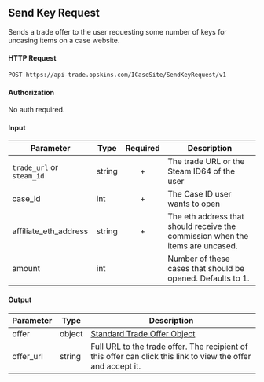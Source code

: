## Send Key Request

Sends a trade offer to the user requesting some number of keys for uncasing items on a case website.

#### HTTP Request

`POST https://api-trade.opskins.com/ICaseSite/SendKeyRequest/v1`

#### Authorization

No auth required.

#### Input

Parameter | Type | Required   | Description
--------- | -----| :--------: | -----------
`trade_url` or `steam_id` | string | + | The trade URL or the Steam ID64 of the user
case_id   | int  | + | The Case ID user wants to open
affiliate_eth_address | string | + | The eth address that should receive the commission when the items are uncased.
amount    | int  |  | Number of these cases that should be opened. Defaults to 1.

#### Output

Parameter | Type | Description
--------- | -----| -------- 
offer | object | [Standard Trade Offer Object](/ITrade.md#standard-trade-offer-object)
offer_url | string | Full URL to the trade offer. The recipient of this offer can click this link to view the offer and accept it.